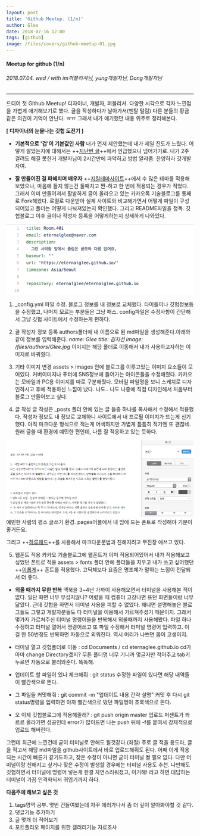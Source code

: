 ```yaml
---
layout: post
title: 'Github Meetup. (1/n)'
author: Glee
date: 2018-07-16 12:00
tags: [github]
image: /files/covers/github-meetup-01.jpg
---
```


#### Meetup for github (1/n)
###### 2018.07.04. wed / with im퍼블리셔님, yung개발자님, Dong개발자님

- - -

드디어 첫 Github Meetup!
디자이너, 개발자, 퍼블리셔. 다양한 시각으로 각자 느낀점을 가볍게 애기해보기로 했다.
글을 작성하다가 날아가서(멘탈 털림) 다른 분들의 황금같은 의견이 기억이 안난다. ㅠㅠ
그래서 내가 애기했던 내용 위주로 정리해본다.

**[ 디자이너의 눈물나는 깃헙 도전기 ]**
  - **기본적으로 '겁'이 기본값인 사람**
  내가 먼저 제안했는데 내가 제일 진도가 느렸다.
  어떻게 깔았는지에 대해서는 ++[지난번 글](https://eternalglee.github.io/2018/07/10/start_github/)++에서 언급했으니 넘어가기로.
  내가 2주걸려도 해결 못한거 개발자님이 2시간만에 파악하고 방법 알랴줌. 찬양하라 갓개발자여.
  
  - **잘 만들어진 걸 파헤치며 배우자**
  ++[지킬테마사이트](https://jekyllthemes.org/)++에서 수 많은 테마를 적용해보았으나, 마음에 들지 않는건 둘째치고 짠-하고 한 번에 적용되는 경우가 적었다.
  그래서 이미 만들어져서 활발하게 글이 올라오고 있는 카카오톡 기술블로그를 통째로 Fork해왔다.
  로컬로 다운받아 실제 사이트와 비교해가면서 어떻게 파일이 구성되어있고 폴더는 어떻게 나눠져있는지 확인했다. 그리고 README파일을 정독. 깃헙블로그 이후 글이나 작성자 등록을 어떻게하는지 상세하게 나와있다.
 
  ![가장 기초가 되는 config파일 수정하기](/files/config-edit.png)
  1. _config.yml 파일 수정.
   블로그 정보를 내 정보로 교체했다.
   타이틀이나 깃헙정보등을 수정했고, 나머지 모르는 부분들은 그냥 패스.
   config파일은 수정사항이 간단해서 그냥 깃헙 사이트에서 수정하는게 편하다.
   
  2. 글 작성자 정보 등록
  authors폴더에 내 이름으로 된 md파일을 생성해준다.아래와 같이 정보를 입력해준다.
  *name: Glee
  title: 김지선
  image: /files/authors/Glee.jpg*
  이미지는 해당 폴더로 이동해서 내가 사용하고자하는 이미지로 바꿔줬다.
  
  3. 기타 이미지 변경
  assets > images 안에 블로그를 이루고있는 이미지 요소들이 모여있다.
  커버이미지나 푸터에 SNS정보에 들어가는 아이콘들을 수정해줬다.
  카카오는 모바일과 PC용 이미지를 따로 구분해줬다.
  모바일 파일명을 보니 스케치로 디자인하시고 후에 적용하신 느낌이 났다.
  나도.. 나도 나중에 직접 디자인해서 처음부터 블로그 만들어보고 싶다.
  
  4. 글 작성
  글 작성은 _posts 폴더 안에 있는 글 들중 하나를 복사해서 수정해서 적용했다.
  작성자 정보도 내 정보로 교체하니 사이트에서 내 프로필 이미지가 뜨는게 신기했다.
  아직 마크다운 형식으로 적는게 어색하지만 가볍게 틈틈히 적기엔 또 괜찮네.
  원래 글쓸 때 환경에 예민한 편인데, 나름 잘 적응하고 있는 듯하다.
  
  <img src="files/write-in-pages.png">
  예민한 사람의 평소 글쓰기 환경.
  pages어플에서 내 맘에 드는 폰트로 작성해야 기분이 좋거든요.
  
  그리고 ++[하루패드](http://pad.haroopress.com/page.html)++를 사용해서 마크다운문법과 친해지려고 무진장 애쓰고 있다.
  
  5. 웹폰트 적용
  카카오 기술블로그에 웹폰트가 이미 적용되어있어서 내가 적용해보고싶었던 폰트로 적용
  assets > fonts 폴더 안에 폴더들을 지우고 내가 쓰고 싶어했던 ++[이롭게](http://font.iropke.com/batang/)++ 폰트를 적용했다.
  고딕체보다 요즘은 명조체가 말하는 느낌이 전달되서 더 좋다. 
  
  
 - **외울 때까지 무한 반복**
  맥북을 3~4년 가까이 사용해오면서 터미널을 사용해본 적이 없다.
  일단 화면 너무 무섭지않나? 어렸을 때 컴퓨터 고장나면 뜨던 화면들이랑 너무 닮았다.
  근데 깃헙을 하면서 터미널 사용을 피할 수 없었다.
  왜냐면 설명해놓은 블로그들도 그렇고 개발자분들도 다 터미널을 이용해서 가르쳐주셨기 때문이지.
  그래서 몇가지 가르쳐주신 터미널 명령어들을 반복해서 외울때까지 사용해봤다.
  파일 하나 수정하고 터미널 열어서 명령어쓰고 또 파일 수정해서 터미널 명령어 입력하고.
  이걸 한 50번정도 반복하면 자동으로 외워진다. 역시 머리가 나쁘면 몸이 고생이지. 
  
  - 터미널 열고 깃헙폴더로 이동 : cd Documents / cd eternaglee.github.io
    cd가 아마 change Directory겠지? 무튼 폴더명 너무 기니까 몇글자만 적어주고 tab키 누르면 자동으로 불러와준다. 똑똑해.
  
  - 업데이트 할 파일이 있나 체크해줘 : git status
    수정한 파일이 있다면 해당 내역들이 빨간색으로 뜬다.
    
  - 그 파일들 커밋해줘 : git commit -m "업데이트 내용 간략 설명"
    커밋 후 다시 git status명령을 입력하면 아까 빨간색으로 떴던 파일명이 초록색으로 뜬다.
  
  - 오 이제 깃헙블로그에 적용해줄래? : git push origin master
    업로드 퍼센트가 쫘르르 올라가면 성공인데 error가 많이뜨면 나는 push 뒤에 -f를 붙여서 강제적으로 업로드 해버린다.
    
  그런데 최근에 느낀건데 굳이 터미널로 안해도 될것같다.(좌절)
  주로 글 적을 용도라, 글을 적고서 해당 md파일을 github사이트에서 바로 업로드해줘도 된다.
  어째 이게 적용되는 시간이 빠른거 같기도하고, 잦은 수정이 아니면 굳이 터미널 켤 필요 없다.
  다만 터미널이랑 친해지고 싶거나 잦은 수정이 발생할 경우에는 터미널 사용도 추천.
  나만해도 깃헙하면서 터미널에 명령어 넣는게 한결 자연스러워졌고, 이거해! 라고 하면 대답하는 터미널이 가끔 인격화되서 귀엽기까지 하다.
  
  
  
  **다음주에 해보고 싶은 것**
  1. tags영역 공부. 몇번 건들여봤는데 자꾸 에러가나서 좀 더 깊이 알아봐야할 것 같다.
  2. 댓글기능 추가하기
  3. 글 몇개 더 적어보기
  4. 포트폴리오 페이지를 위한 갤러리기능 자료조사
  
